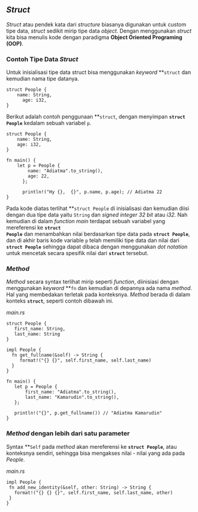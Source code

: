 ## _Struct_

_Struct_ atau pendek kata dari _structure_ biasanya digunakan untuk custom tipe data, _struct_ sedikit mirip tipe data _object_. Dengan menggunakan _struct_ kita bisa menulis kode dengan paradigma **Object Oriented Programing (OOP)**.

### Contoh Tipe Data _Struct_

Untuk inisialisasi tipe data struct bisa menggunakan _keyword_ **<code>struct</code></strong> dan kemudian nama tipe datanya.


```
struct People {
	name: String,
      age: i32,
}
```


Berikut adalah contoh penggunaan **<code>struct</code></strong>, dengan menyimpan <strong><code>struct People</code></strong> kedalam sebuah variabel <code>p</code>. 


```
struct People {
	name: String,
	age: i32,
}

fn main() {
	let p = People {
		name: "Adiatma".to_string(),
		age: 22,
      };

      println!("Hy {},  {}", p.name, p.age); // Adiatma 22
}
```

Pada kode diatas terlihat **<code>struct People</code></strong> di inisialisasi dan kemudian diisi dengan dua tipe data yaitu <code>String</code> dan <em>signed integer 32 bit</em> atau <em>i32</em>. Nah kemudian di dalam <em>function</em> <em>main</em> terdapat sebuah variabel yang mereferensi ke <strong><code>struct People</code></strong> dan menambahkan nilai berdasarkan tipe data pada <strong><code>struct People</code></strong>, dan di akhir baris kode variable <code>p</code> telah memiliki tipe data dan nilai dari <strong><code>struct People</code></strong> sehingga dapat dibaca dengan menggunakan <em>dot notation </em>untuk mencetak secara spesifik nilai dari <strong><code>struct</code></strong> tersebut.

### _Method_
_Method_ secara syntax terlihat mirip seperti _function_, diinisiasi dengan menggunakan _keyword_ **<code>fn</code></strong> dan kemudian di depannya ada nama <em>method</em>. Hal yang membedakan terletak pada konteksnya. <em>Method</em> berada di dalam konteks <strong><code>struct</code></strong>, seperti contoh dibawah ini.

_main.rs_
```
struct People {
   first_name: String,
   last_name: String
}

impl People {
  fn get_fullname(&self) -> String {
     format!("{} {}", self.first_name, self.last_name)
  }
}

fn main() {
   let p = People {
       first_name: "Adiatma".to_string(),
       last_name: "Kamarudin".to_string(),
   };
  
   println!("{}", p.get_fullname()) // "Adiatma Kamarudin"
}
```



### _Method_ dengan lebih dari satu parameter

Syntax **<code>Self</code></strong> pada <em>method </em>akan mereferensi ke <strong><code>struct People</code></strong>, atau konteksnya sendiri, sehingga bisa mengakses nilai - nilai yang ada pada <em>People</em>.

_main.rs_
```
impl People {
 fn add_new_identity(&self, other: String) -> String {
   format!("{} {} {}", self.first_name, self.last_name, other)
 }
}
```
